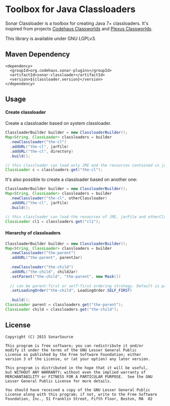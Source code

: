 # Toolbox for Java Classloaders

Sonar Classloader is a toolbox for creating Java 7+ classloaders. It's inspired from projects [Codehaus Classworlds][classworlds] and
[Plexus Classworlds][plexus].

This library is available under GNU LGPLv3.

## Maven Dependency

    <dependency>
      <groupId>org.codehaus.sonar-plugins</groupId>
      <artifactId>sonar-classloader</artifactId>
      <version>${classloader.version}</version>
    </dependency>

## Usage

#### Create classloader

Create a classloader based on system classloader.

```java
ClassloaderBuilder builder = new ClassloaderBuilder();
Map<String, ClassLoader> classloaders = builder
  .newClassloader("the-cl")
  .addURL("the-cl", jarFile)
  .addURL("the-cl", directory)
  .build();

// this classloader can load only JRE and the resources contained in jarFile and directory. 
ClassLoader c = classloaders.get("the-cl");
```

It's also possible to create a classloader based on another one:

```java
ClassloaderBuilder builder = new ClassloaderBuilder();
Map<String, ClassLoader> classloaders = builder
  .newClassloader("the-cl", otherClassloader)
  .addURL("the-cl", jarFile)
  .build();

// this classloader can load the resources of JRE, jarFile and otherClassloader. 
ClassLoader cl1 = classloaders.get("cl1");
```

#### Hierarchy of classloaders

```java
ClassloaderBuilder builder = new ClassloaderBuilder();
Map<String, ClassLoader> classloaders = builder
  .newClassloader("the-parent")
  .addURL("the-parent", parentJar)
  
  .newClassloader("the-child")
  .addURL("the-child", childJar)
  .setParent("the-child", "the-parent", new Mask())
  
  // can be parent-first or self-first ordering strategy. Default is parent-first.
  .setLoadingOrder("the-child", LoadingOrder.SELF_FIRST)
  
  .build();
ClassLoader parent = classloaders.get("the-parent");
ClassLoader child = classloaders.get("the-child");
```

## License

    Copyright (C) 2015 SonarSource
    
    This program is free software; you can redistribute it and/or
    modify it under the terms of the GNU Lesser General Public
    License as published by the Free Software Foundation; either
    version 3 of the License, or (at your option) any later version.

    This program is distributed in the hope that it will be useful,
    but WITHOUT ANY WARRANTY; without even the implied warranty of
    MERCHANTABILITY or FITNESS FOR A PARTICULAR PURPOSE.  See the GNU
    Lesser General Public License for more details.

    You should have received a copy of the GNU Lesser General Public
    License along with this program; if not, write to the Free Software
    Foundation, Inc., 51 Franklin Street, Fifth Floor, Boston, MA  02

[classworlds]: http://classworlds.codehaus.org
[plexus]: https://github.com/sonatype/plexus-classworlds
